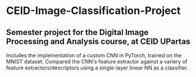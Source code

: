 # CEID-Image-Classification-Project
Semester project for the Digital Image Processing and Analysis course, at CEID UPartas
---
Includes the implementation of a custom CNN in PyTorch, trained on the MNIST dataset. Compared the CNN's feature extractor against a variery of feature extractors/descriptors using a single-layer linear NN as a classifier.
